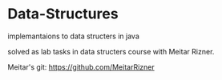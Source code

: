 # Data-Structures
implemantaions to data structers in java

solved as lab tasks in data structers course with Meitar Rizner.

Meitar's git: https://github.com/MeitarRizner
